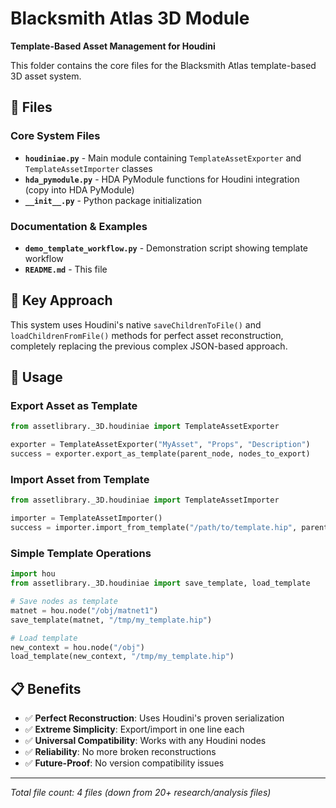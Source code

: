 # Blacksmith Atlas 3D Module

**Template-Based Asset Management for Houdini**

This folder contains the core files for the Blacksmith Atlas template-based 3D asset system.

## 📁 Files

### Core System Files
- **`houdiniae.py`** - Main module containing `TemplateAssetExporter` and `TemplateAssetImporter` classes
- **`hda_pymodule.py`** - HDA PyModule functions for Houdini integration (copy into HDA PyModule)
- **`__init__.py`** - Python package initialization

### Documentation & Examples  
- **`demo_template_workflow.py`** - Demonstration script showing template workflow
- **`README.md`** - This file

## 🎯 Key Approach

This system uses Houdini's native `saveChildrenToFile()` and `loadChildrenFromFile()` methods for perfect asset reconstruction, completely replacing the previous complex JSON-based approach.

## 🚀 Usage

### Export Asset as Template
```python
from assetlibrary._3D.houdiniae import TemplateAssetExporter

exporter = TemplateAssetExporter("MyAsset", "Props", "Description")
success = exporter.export_as_template(parent_node, nodes_to_export)
```

### Import Asset from Template  
```python
from assetlibrary._3D.houdiniae import TemplateAssetImporter

importer = TemplateAssetImporter()
success = importer.import_from_template("/path/to/template.hip", parent_node)
```

### Simple Template Operations
```python
import hou
from assetlibrary._3D.houdiniae import save_template, load_template

# Save nodes as template
matnet = hou.node("/obj/matnet1")
save_template(matnet, "/tmp/my_template.hip")

# Load template 
new_context = hou.node("/obj")
load_template(new_context, "/tmp/my_template.hip")
```

## 📋 Benefits

- ✅ **Perfect Reconstruction**: Uses Houdini's proven serialization
- ✅ **Extreme Simplicity**: Export/import in one line each  
- ✅ **Universal Compatibility**: Works with any Houdini nodes
- ✅ **Reliability**: No more broken reconstructions
- ✅ **Future-Proof**: No version compatibility issues

---
*Total file count: 4 files (down from 20+ research/analysis files)*
